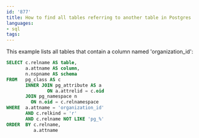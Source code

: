 ```yaml
---
id: '877'
title: How to find all tables referring to another table in Postgres
languages:
- sql
tags:
---
```

This example lists all tables that contain a column named 'organization_id':

```sql
SELECT c.relname AS table,
       a.attname AS column,
       n.nspname AS schema
FROM   pg_class AS c
       INNER JOIN pg_attribute AS a
               ON a.attrelid = c.oid
       JOIN pg_namespace n
         ON n.oid = c.relnamespace
WHERE  a.attname = 'organization_id'
       AND c.relkind = 'r'
       AND c.relname NOT LIKE 'pg_%'
ORDER  BY c.relname,
          a.attname  
```

